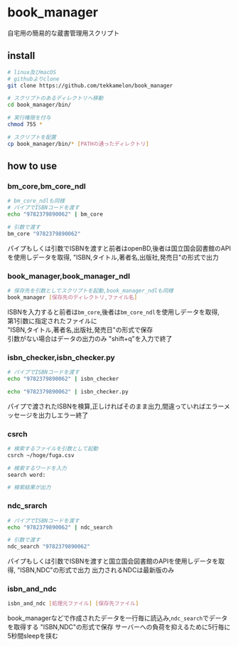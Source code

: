 # book_manager
自宅用の簡易的な蔵書管理用スクリプト

## install

```sh
# linux及びmacOS
# githubよりclone
git clone https://github.com/tekkamelon/book_manager

# スクリプトのあるディレクトリへ移動
cd book_manager/bin/

# 実行権限を付与
chmod 755 *

# スクリプトを配置
cp book_manager/bin/* [PATHの通ったディレクトリ]
```

## how to use

### bm_core,bm_core_ndl
```sh
# bm_core_ndlも同様 
# パイプでISBNコードを渡す
echo "9782379890062" | bm_core

# 引数で渡す
bm_core "9782379890062"
```

パイプもしくは引数でISBNを渡すと前者はopenBD,後者は国立国会図書館のAPIを使用しデータを取得,
"ISBN,タイトル,著者名,出版社,発売日"の形式で出力

### book_manager,book_manager_ndl
```sh
# 保存先を引数としてスクリプトを起動,book_manager_ndlも同様
book_manager [保存先のディレクトリ,ファイル名]
```

ISBNを入力すると前者は`bm_core`,後者は`bm_core_ndl`を使用しデータを取得,  
第1引数に指定されたファイルに  
"ISBN,タイトル,著者名,出版社,発売日"の形式で保存  
引数がない場合はデータの出力のみ
"shift+q"を入力で終了

### isbn_checker,isbn_checker.py
```sh
# パイプでISBNコードを渡す
echo "9782379890062" | isbn_checker

echo "9782379890062" | isbn_checker.py
```

パイプで渡されたISBNを検算,正しければそのまま出力,間違っていればエラーメッセージを出力しエラー終了

### csrch
```sh
# 検索するファイルを引数として起動
csrch ~/hoge/fuga.csv

# 検索するワードを入力
search word:

# 検索結果が出力
```

### ndc_srarch
```sh
# パイプでISBNコードを渡す
echo "9782379890062" | ndc_search

# 引数で渡す
ndc_search "9782379890062"
```

パイプもしくは引数でISBNを渡すと国立国会図書館のAPIを使用しデータを取得,
"ISBN,NDC"の形式で出力
出力されるNDCは最新版のみ

### isbn_and_ndc
```sh
isbn_and_ndc [処理元ファイル] [保存先ファイル]
```

book_managerなどで作成されたデータを一行毎に読込み,`ndc_search`でデータを取得する
"ISBN,NDC"の形式で保存
サーバーへの負荷を抑えるために5行毎に5秒間sleepを挟む